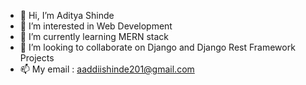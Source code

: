 - 👋 Hi, I’m Aditya Shinde
- 👀 I’m interested in Web Development
- 🌱 I’m currently learning MERN stack
- 💞️ I’m looking to collaborate on Django and Django Rest Framework Projects
- 📫 My email : aaddiishinde201@gmail.com

<!---
aadityas201/aadityas201 is a ✨ special ✨ repository because its `README.md` (this file) appears on your GitHub profile.
You can click the Preview link to take a look at your changes.
--->
